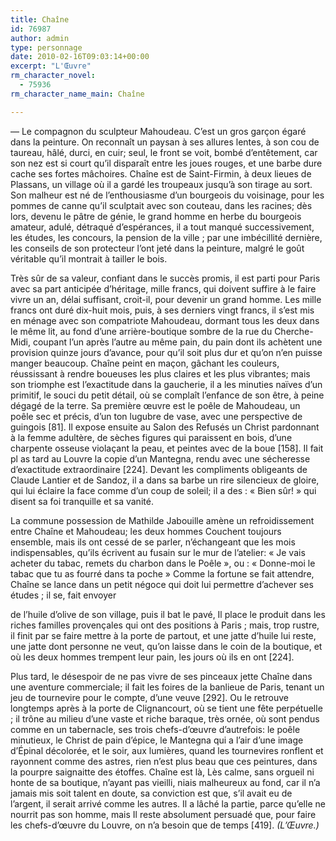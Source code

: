 ```yaml
---
title: Chaîne
id: 76987
author: admin
type: personnage
date: 2010-02-16T09:03:14+00:00
excerpt: "L'Œuvre"
rm_character_novel:
  - 75936
rm_character_name_main: Chaîne

---
```

— Le compagnon du sculpteur Mahoudeau. C&rsquo;est un gros garçon égaré dans la peinture. On reconnaît un paysan à ses allures lentes, à son cou de taureau, hâlé, durci, en cuir; seul, le front se voit, bombé d&rsquo;entêtement, car son nez est si court qu&rsquo;il disparaît entre les joues rouges, et une barbe dure cache ses fortes mâchoires. Chaîne est de Saint-Firmin, à deux lieues de Plassans, un village où il a gardé les troupeaux jusqu&rsquo;à son tirage au sort. Son malheur est né de l&rsquo;enthousiasme d&rsquo;un bourgeois du voisinage, pour les pommes de canne qu&rsquo;il sculptait avec son couteau, dans les racines; dès lors, devenu le pâtre de génie, le grand homme en herbe du bourgeois amateur, adulé, détraqué d&rsquo;espérances, il a tout manqué successivement, les études, les concours, la pension de la ville ; par une imbécillité dernière, les conseils de son protecteur l&rsquo;ont jeté dans la peinture, malgré le goût véritable qu&rsquo;il montrait à tailler le bois.

Très sûr de sa valeur, confiant dans le succès promis, il est parti pour Paris avec sa part anticipée d&rsquo;héritage, mille francs, qui doivent suffire à le faire vivre un an, délai suffisant, croit-il, pour devenir un grand homme. Les mille francs ont duré dix-huit mois, puis, à ses derniers vingt francs, il s&rsquo;est mis en ménage avec son compatriote Mahoudeau, dormant tous les deux dans le même lit, au fond d&rsquo;une arrière-boutique sombre de la rue du Cherche-Midi, coupant l&rsquo;un après l&rsquo;autre au même pain, du pain dont ils achètent une provision quinze jours d&rsquo;avance, pour qu&rsquo;il soit plus dur et qu&rsquo;on n&rsquo;en puisse manger beaucoup. Chaîne peint en maçon, gâchant les couleurs, réussissant à rendre boueuses les plus claires et les plus vibrantes; mais son triomphe est l&rsquo;exactitude dans la gaucherie, il a les minuties naïves d&rsquo;un primitif, le souci du petit détail, où se complaît l&rsquo;enfance de son être, à peine dégagé de la terre. Sa première œuvre est le poêle de Mahoudeau, un poêle sec et précis, d&rsquo;un ton lugubre de vase, avec une perspective de guingois [81]. Il expose ensuite au Salon des Refusés un Christ pardonnant à la femme adultère, de sèches figures qui paraissent en bois, d&rsquo;une charpente osseuse violaçant la peau, et peintes avec de la boue [158]. Il fait pl as tard au Louvre la copie d&rsquo;un Mantegna, rendu avec une sécheresse d&rsquo;exactitude extraordinaire [224]. Devant les compliments obligeants de Claude Lantier et de Sandoz, il a dans sa barbe un rire silencieux de gloire, qui lui éclaire la face comme d&rsquo;un coup de soleil; il a des : « Bien sûr! » qui disent sa foi tranquille et sa vanité.

La commune possession de Mathilde Jabouille amène un refroidissement entre Chaîne et Mahoudeau; les deux hommes Couchent toujours ensemble, mais ils ont cessé de se parler, n&rsquo;échangeant que les mois indispensables, qu&rsquo;ils écrivent au fusain sur le mur de l&rsquo;atelier: « Je vais acheter du tabac, remets du charbon dans le Poêle », ou : « Donne-moi le tabac que tu as fourré dans ta poche » Comme la fortune se fait attendre, Chaîne se lance dans un petit négoce qui doit lui permettre d&rsquo;achever ses études ; il se, fait envoyer

de l&rsquo;huile d&rsquo;olive de son village, puis il bat le pavé, Il place le produit dans les riches familles provençales qui ont des positions à Paris ; mais, trop rustre, il finit par se faire mettre à la porte de partout, et une jatte d&rsquo;huile lui reste, une jatte dont personne ne veut, qu&rsquo;on laisse dans le coin de la boutique, et où les deux hommes trempent leur pain, les jours où ils en ont [224].

Plus tard, le désespoir de ne pas vivre de ses pinceaux jette Chaîne dans une aventure commerciale; il fait les foires de la banlieue de Paris, tenant un jeu de tournevire pour le compte, d&rsquo;une veuve [292]. Ou le retrouve longtemps après à la porte de Clignancourt, où se tient une fête perpétuelle ; il trône au milieu d&rsquo;une vaste et riche baraque, très ornée, où sont pendus comme en un tabernacle, ses trois chefs-d&rsquo;œuvre d&rsquo;autrefois: le poêle minutieux, le Christ de pain d&rsquo;épice, le Mantegna qui a l&rsquo;air d&rsquo;une image d&rsquo;Épinal décolorée, et le soir, aux lumières, quand les tournevires ronflent et rayonnent comme des astres, rien n&rsquo;est plus beau que ces peintures, dans la pourpre saignaitte des étoffes. Chaîne est là, Lès calme, sans orgueil ni honte de sa boutique, n&rsquo;ayant pas vieilli, niais malheureux au fond, car il n&rsquo;a jamais mis soit talent en doute, sa conviction est que, s&rsquo;il avait eu de l&rsquo;argent, il serait arrivé comme les autres. Il a lâché la partie, parce qu&rsquo;elle ne nourrit pas son homme, mais Il reste absolument persuadé que, pour faire les chefs-d&rsquo;œuvre du Louvre, on n&rsquo;a besoin que de temps [419]. _(L&rsquo;Œuvre.)_